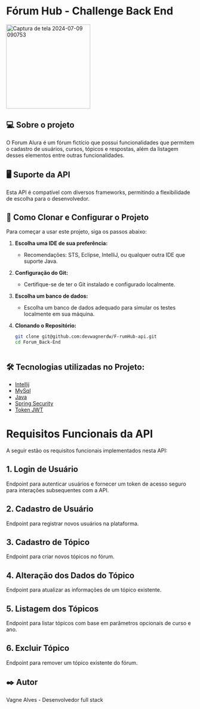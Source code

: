 # Fórum Hub - Challenge Back End

<img width="225" alt="Captura de tela 2024-07-09 090753" src="https://github.com/devwagnerdw/F-rumHub-api/assets/103940637/58b695e6-6688-4b3d-a62a-ca01abbf7a06">


## 💻 Sobre o projeto
O Forum Alura é um fórum fictício que possui funcionalidades que permitem o cadastro de usuários, cursos, tópicos e respostas, além da listagem desses elementos entre outras funcionalidades.


## 🖥️ Suporte da API
Esta API é compatível com diversos frameworks, permitindo a flexibilidade de escolha para o desenvolvedor.

## 🚀 Como Clonar e Configurar o Projeto

Para começar a usar este projeto, siga os passos abaixo:
1. **Escolha uma IDE de sua preferência:**
   - Recomendações: STS, Eclipse, IntelliJ, ou qualquer outra IDE que suporte Java.

2. **Configuração do Git:**
   - Certifique-se de ter o Git instalado e configurado localmente.

3. **Escolha um banco de dados:**
   - Escolha um banco de dados adequado para simular os testes localmente em sua máquina.

4. **Clonando o Repositório:**
   ```bash
   git clone git@github.com:devwagnerdw/F-rumHub-api.git
   cd Forum_Back-End



## 🛠️ Tecnologias utilizadas no Projeto:

- [Intellij](https://www.jetbrains.com/pt-br/idea/)
- [MySql](https://www.mysql.com/)
- [Java](https://www.java.com/pt-BR/)
- [Spring Security](https://start.spring.io/)
- [Token JWT](https://jwt.io/)


# Requisitos Funcionais da API

A seguir estão os requisitos funcionais implementados nesta API:

## 1. Login de Usuário

Endpoint para autenticar usuários e fornecer um token de acesso seguro para interações subsequentes com a API.

## 2. Cadastro de Usuário

Endpoint para registrar novos usuários na plataforma.

## 3. Cadastro de Tópico

Endpoint para criar novos tópicos no fórum.

## 4. Alteração dos Dados do Tópico

Endpoint para atualizar as informações de um tópico existente.

## 5. Listagem dos Tópicos

Endpoint para listar tópicos com base em parâmetros opcionais de curso e ano.

## 6. Excluir Tópico

Endpoint para remover um tópico existente do fórum.

## ✒️ Autor
Vagne Alves - Desenvolvedor full stack

  
